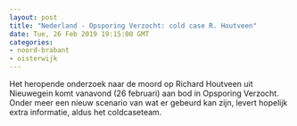 ```yaml
---
layout: post
title: "Nederland - Opsporing Verzocht: cold case R. Houtveen"
date: Tue, 26 Feb 2019 19:15:00 GMT
categories: 
- noord-brabant 
- oisterwijk 
---
```


Het heropende onderzoek naar de moord op Richard Houtveen uit Nieuwegein komt vanavond (26 februari) aan bod in Opsporing Verzocht. Onder meer een nieuw scenario van wat er gebeurd kan zijn, levert hopelijk extra informatie, aldus het coldcaseteam.
